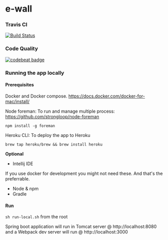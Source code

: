# e-wall

### Travis CI

[![Build Status](https://travis-ci.com/wall-e-warriors/e-wall.svg?branch=master)](https://travis-ci.com/wall-e-warriors/e-wall)

### Code Quality

[![codebeat badge](https://codebeat.co/badges/74f6cae9-faf2-4c02-9730-a44f2f51853a)](https://codebeat.co/projects/github-com-wall-e-warriors-e-wall-master)

### Running the app locally

#### Prerequisites

Docker and Docker compose. https://docs.docker.com/docker-for-mac/install/

Node foreman: To run and manage multiple process: https://github.com/strongloop/node-foreman

`npm install -g foreman`

Heroku CLI: To deploy the app to Heroku 

`brew tap heroku/brew && brew install heroku`

**Optional**

* Intellij IDE

If you use docker for development you might not need these. And that's the preferrable.

* Node & npm
* Gradle

#### Run

`sh run-local.sh` from the root

Spring boot application will run in Tomcat server @ http://localhost:8080 and a Webpack dev server will run @ http://localhost:3000

